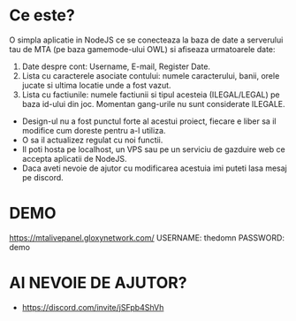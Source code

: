 
# Ce este?
O simpla aplicatie in NodeJS ce se conecteaza la baza de date a serverului tau de MTA (pe baza gamemode-ului OWL) si afiseaza urmatoarele date:

1. Date despre cont: Username, E-mail, Register Date.
2. Lista cu caracterele asociate contului: numele caracterului, banii, orele jucate si ultima locatie unde a fost vazut.
3. Lista cu factiunile: numele factiunii si tipul acesteia (ILEGAL/LEGAL) pe baza id-ului din joc. Momentan gang-urile nu sunt considerate ILEGALE.

- Design-ul nu a fost punctul forte al acestui proiect, fiecare e liber sa il modifice cum doreste pentru a-l utiliza.
- O sa il actualizez regulat cu noi functii.
- Il poti hosta pe localhost, un VPS sau pe un serviciu de gazduire web ce accepta aplicatii de NodeJS.
- Daca aveti nevoie de ajutor cu modificarea acestuia imi puteti lasa mesaj pe discord.

# DEMO 
https://mtalivepanel.gloxynetwork.com/
USERNAME: thedomn
PASSWORD: demo

# AI NEVOIE DE AJUTOR?
- https://discord.com/invite/jSFpb4ShVh
